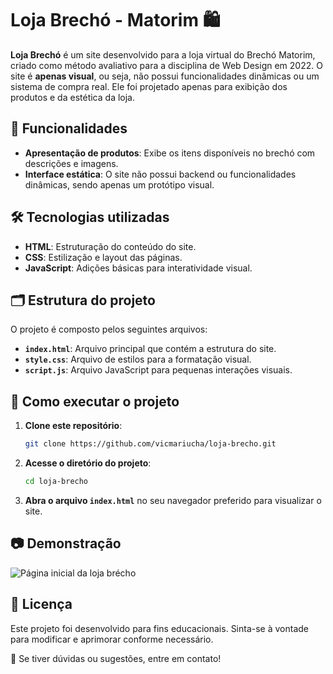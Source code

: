 # Loja Brechó - Matorim 🛍️

**Loja Brechó** é um site desenvolvido para a loja virtual do Brechó Matorim, criado como método avaliativo para a disciplina de Web Design em 2022. O site é **apenas visual**, ou seja, não possui funcionalidades dinâmicas ou um sistema de compra real. Ele foi projetado apenas para exibição dos produtos e da estética da loja.

## 📌 Funcionalidades

- **Apresentação de produtos**: Exibe os itens disponíveis no brechó com descrições e imagens.
- **Interface estática**: O site não possui backend ou funcionalidades dinâmicas, sendo apenas um protótipo visual.

## 🛠️ Tecnologias utilizadas

- **HTML**: Estruturação do conteúdo do site.
- **CSS**: Estilização e layout das páginas.
- **JavaScript**: Adições básicas para interatividade visual.

## 🗂️ Estrutura do projeto

O projeto é composto pelos seguintes arquivos:

- **`index.html`**: Arquivo principal que contém a estrutura do site.
- **`style.css`**: Arquivo de estilos para a formatação visual.
- **`script.js`**: Arquivo JavaScript para pequenas interações visuais.

## 🚀 Como executar o projeto

1. **Clone este repositório**:
   ```sh
   git clone https://github.com/vicmariucha/loja-brecho.git
   ```
2. **Acesse o diretório do projeto**:
   ```sh
   cd loja-brecho
   ```
3. **Abra o arquivo `index.html`** no seu navegador preferido para visualizar o site.

## 📷 Demonstração
![Página inicial da loja brécho](https://cdn.discordapp.com/attachments/1089566799714078840/1337068677522260079/image.png?ex=67a619be&is=67a4c83e&hm=8b5c6710de731b4adf9670254dd2f959f9ec970c51ea68f921655f62bc3cf201&)

## 📝 Licença

Este projeto foi desenvolvido para fins educacionais. Sinta-se à vontade para modificar e aprimorar conforme necessário.

📩 Se tiver dúvidas ou sugestões, entre em contato!

